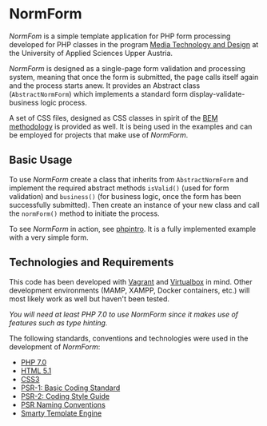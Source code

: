 # NormForm

*NormFom* is a simple template application for PHP form processing developed for PHP classes in the program [Media Technology and Design](https://www.fh-ooe.at/en/hagenberg-campus/studiengaenge/bachelor/media-technology-and-design/) at the University of Applied Sciences Upper Austria.

*NormForm* is designed as a single-page form validation and processing system, meaning that once the form is submitted, the page calls itself again and the process starts anew. It provides an Abstract class (`AbstractNormForm`) which implements a standard form display-validate-business logic process.

A set of CSS files, designed as CSS classes in spirit of the [BEM methodology](http://getbem.com/introduction/) is provided as well. It is being used in the examples and can be employed for projects that make use of *NormForm*.

## Basic Usage

To use *NormForm* create a class that inherits from `AbstractNormForm` and implement the required abstract methods `isValid()` (used for form validation) and `business()` (for business logic, once the form has been successfully submitted). Then create an instance of your new class and call the `normForm()` method to initiate the process.

To see *NormForm* in action, see  [phpintro](https://github.com/Digital-Media/phpintro/blob/master/src/NormFormDemo.php). It is a fully implemented example with a very simple form.


## Technologies and Requirements

This code has been developed with [Vagrant](https://www.vagrantup.com/) and [Virtualbox](https://www.virtualbox.org/) in mind. 
Other development environments (MAMP, XAMPP, Docker containers, etc.) will most likely work as well but haven't been tested.

*You will need at least PHP 7.0 to use NormForm since it makes use of features such as type hinting.*

The following standards, conventions and technologies were used in the development of *NormForm*:

* [PHP 7.0](http://php.net/manual/en/migration70.new-features.php)
* [HTML 5.1](https://www.w3.org/TR/html51/)
* [CSS3](https://www.w3.org/Style/CSS/)
* [PSR-1: Basic Coding Standard](http://www.php-fig.org/psr/psr-1/)
* [PSR-2: Coding Style Guide](http://www.php-fig.org/psr/psr-2/)
* [PSR Naming Conventions](http://www.php-fig.org/bylaws/psr-naming-conventions/)
* [Smarty Template Engine](http://www.smarty.net/)


